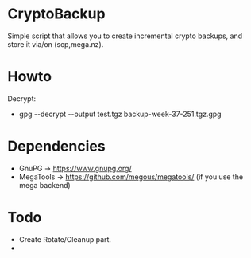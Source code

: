 # CryptoBackup
Simple script that allows you to create incremental crypto backups, and store it via/on (scp,mega.nz).

# Howto
Decrypt: 
 * gpg --decrypt --output test.tgz backup-week-37-251.tgz.gpg

# Dependencies
* GnuPG -> https://www.gnupg.org/
* MegaTools -> https://github.com/megous/megatools/ (if you use the mega backend)

# Todo
* Create Rotate/Cleanup part.
* 